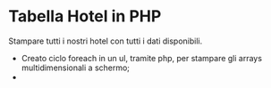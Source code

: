 Tabella Hotel in PHP
=====
Stampare tutti i nostri hotel con tutti i dati disponibili.

  - Creato ciclo foreach in un ul, tramite php, per stampare gli arrays multidimensionali a schermo;
  - 